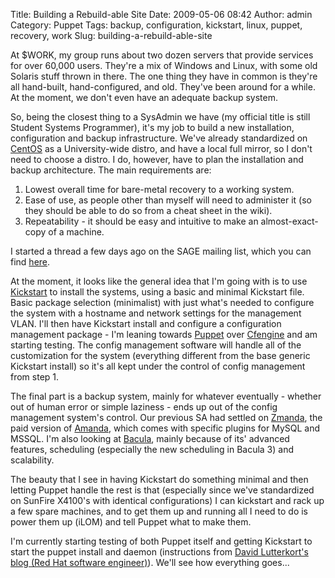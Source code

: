 Title: Building a Rebuild-able Site
Date: 2009-05-06 08:42
Author: admin
Category: Puppet
Tags: backup, configuration, kickstart, linux, puppet, recovery, work
Slug: building-a-rebuild-able-site

At $WORK, my group runs about two dozen servers that provide services
for over 60,000 users. They're a mix of Windows and Linux, with some old
Solaris stuff thrown in there. The one thing they have in common is
they're all hand-built, hand-configured, and old. They've been around
for a while. At the moment, we don't even have an adequate backup
system.

So, being the closest thing to a SysAdmin we have (my official title is
still Student Systems Programmer), it's my job to build a new
installation, configuration and backup infrastructure. We've already
standardized on [CentOS][] as a University-wide distro, and have a local
full mirror, so I don't need to choose a distro. I do, however, have to
plan the installation and backup architecture. The main requirements
are:

1.  Lowest overall time for bare-metal recovery to a working system.
2.  Ease of use, as people other than myself will need to administer it
    (so they should be able to do so from a cheat sheet in the wiki).
3.  Repeatability - it should be easy and intuitive to make an
    almost-exact-copy of a machine.

I started a thread a few days ago on the SAGE mailing list, which you
can find [here][].

At the moment, it looks like the general idea that I'm going with is to
use [Kickstart][] to install the systems, using a basic and minimal
Kickstart file. Basic package selection (minimalist) with just what's
needed to configure the system with a hostname and network settings for
the management VLAN. I'll then have Kickstart install and configure a
configuration management package - I'm leaning towards [Puppet][] over
[Cfengine][] and am starting testing. The config management software
will handle all of the customization for the system (everything
different from the base generic Kickstart install) so it's all kept
under the control of config management from step 1.

The final part is a backup system, mainly for whatever eventually -
whether out of human error or simple laziness - ends up out of the
config management system's control. Our previous SA had settled on
[Zmanda][], the paid version of [Amanda][], which comes with specific
plugins for MySQL and MSSQL. I'm also looking at [Bacula][], mainly
because of its' advanced features, scheduling (especially the new
scheduling in Bacula 3) and scalability.

The beauty that I see in having Kickstart do something minimal and then
letting Puppet handle the rest is that (especially since we've
standardized on SunFire X4100's with identical configurations) I can
kickstart and rack up a few spare machines, and to get them up and
running all I need to do is power them up (iLOM) and tell Puppet what to
make them.

I'm currently starting testing of both Puppet itself and getting
Kickstart to start the puppet install and daemon (instructions from
[David Lutterkort's blog (Red Hat software engineer)][]). We'll see how
everything goes...

  [CentOS]: http://www.centos.org
  [here]: http://mailman.sage.org/pipermail/sage-members/2009/msg00447.html
  [Kickstart]: http://fedoraproject.org/wiki/Anaconda/Kickstart
  [Puppet]: http://reductivelabs.com/products/puppet/
  [Cfengine]: http://www.cfengine.org/
  [Zmanda]: http://www.zmanda.com/
  [Amanda]: http://www.amanda.org/
  [Bacula]: http://www.bacula.org
  [David Lutterkort's blog (Red Hat software engineer)]: http://watzmann.net/blog/index.php?cat=21
